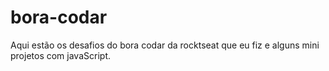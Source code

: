 ﻿# bora-codar
Aqui estão os desafios do bora codar da rocktseat que eu fiz e alguns mini projetos com javaScript.
